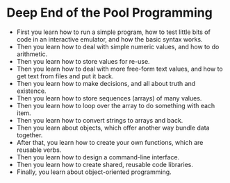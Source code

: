 # Deep End of the Pool Programming

- First you learn how to run a simple program, how to test little bits
  of code in an interactive emulator, and how the basic syntax works.
- Then you learn how to deal with simple numeric values, and how to do
  arithmetic.
- Then you learn how to store values for re-use.
- Then you learn how to deal with more free-form text values, and how
  to get text from files and put it back.
- Then you learn how to make decisions, and all about truth and
  existence.
- Then you learn how to store sequences (arrays) of many values.
- Then you learn how to loop over the array to do something with each
  item.
- Then you learn how to convert strings to arrays and back.
- Then you learn about objects, which offer another way bundle data
  together.
- After that, you learn how to create your own functions, which are
  reusable verbs.
- Then you learn how to design a command-line interface.
- Then you learn how to create shared, reusable code libraries.
- Finally, you learn about object-oriented programming.

<!--

- py Python
- pl Perl6
- js Node (JavaScript)
- rb Ruby?

-->

